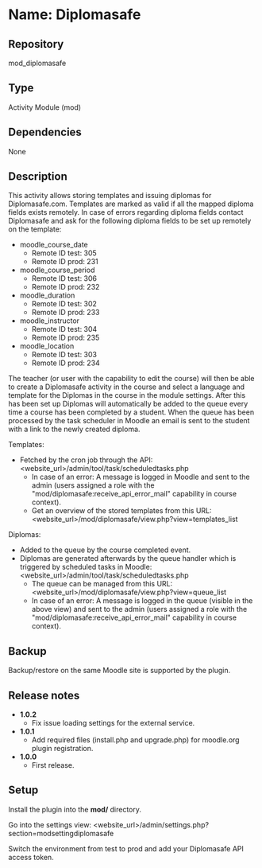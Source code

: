 
# Name: Diplomasafe

## Repository
mod_diplomasafe

## Type
Activity Module (mod)

## Dependencies
None

## Description
This activity allows storing templates and issuing diplomas for Diplomasafe.com. Templates are marked as valid if all the mapped diploma fields exists remotely. In case of errors regarding diploma fields contact Diplomasafe and ask for the following diploma fields to be set up remotely on the template:
- moodle_course_date
  - Remote ID test: 305
  - Remote ID prod: 231
- moodle_course_period
  - Remote ID test: 306
  - Remote ID prod: 232
- moodle_duration
  - Remote ID test: 302
  - Remote ID prod: 233
- moodle_instructor
  - Remote ID test: 304
  - Remote ID prod: 235
- moodle_location
  - Remote ID test: 303
  - Remote ID prod: 234

The teacher (or user with the capability to edit the course) will then be able to create a Diplomasafe activity in the course and select a language and template for the Diplomas in the course in the module settings. After this has been set up Diplomas will automatically be added to the queue every time a course has been completed by a student. When the queue has been processed by the task scheduler in Moodle an email is sent to the student with a link to the newly created diploma.

Templates:
- Fetched by the cron job through the API:
  <website_url>/admin/tool/task/scheduledtasks.php
  - In case of an error: A message is logged in Moodle and sent to the admin (users assigned a role with the "mod/diplomasafe:receive_api_error_mail" capability in course context).
  - Get an overview of the stored templates from this URL:
  <website_url>/mod/diplomasafe/view.php?view=templates_list

Diplomas:
- Added to the queue by the course completed event.
- Diplomas are generated afterwards by the queue handler which is triggered by scheduled tasks in Moodle:
  <website_url>/admin/tool/task/scheduledtasks.php
  - The queue can be managed from this URL:
  <website_url>/mod/diplomasafe/view.php?view=queue_list
  - In case of an error: A message is logged in the queue (visible in the above view) and sent to the admin (users assigned a role with the "mod/diplomasafe:receive_api_error_mail" capability in course context).

## Backup
Backup/restore on the same Moodle site is supported by the plugin.

## Release notes
* **1.0.2**
  - Fix issue loading settings for the external service.
* **1.0.1**
  - Add required files (install.php and upgrade.php) for moodle.org plugin registration.
* **1.0.0**
    - First release.

## Setup
Install the plugin into the **mod/** directory.

Go into the settings view:
<website_url>/admin/settings.php?section=modsettingdiplomasafe

Switch the environment from test to prod and add your Diplomasafe API access token.
